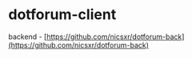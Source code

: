 # dotforum-client

backend - [https://github.com/nicsxr/dotforum-back](https://github.com/nicsxr/dotforum-back)
